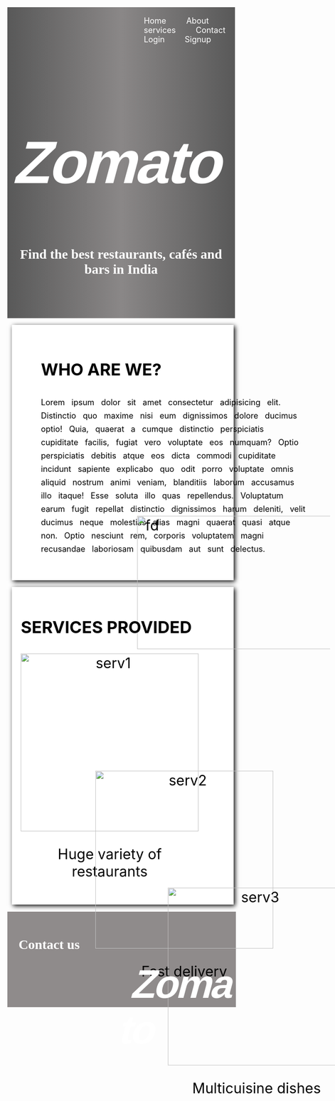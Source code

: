 
<!DOCTYPE html>
<html lang="en">

<head>
    <meta charset="UTF-8">
    <meta name="viewport" content="width=device-width, initial-scale=1.0">
    <link rel="stylesheet" href="https://cdnjs.cloudflare.com/ajax/libs/font-awesome/4.7.0/css/font-awesome.min.css">
    <link rel="stylesheet" href="landing.css">
    <style>
        .whole {
            height: 700px;
            margin-top: -1%;
            margin-left: -1%;
            margin-right: -0.5%;
            background: linear-gradient(to right, hsl(0, 0%, 0%,0.65), hsla(0, 3%, 29%, 0.65), hsl(0, 0%, 0%,0.65)), url(https://bgr.com/wp-content/uploads/2020/09/bgrpic-copy-19.jpg?quality=70&strip=all);
        }
        @media screen and (max-width: 800px) {
            .whole {
                height: 500px;
            }
        }
        .header {
            margin-left: 60%;
            padding-top: 4%;
            word-spacing: 40px;
            font-size: large;
        }
        @media screen and (max-width: 800px) {
            .header {
                margin-left: 15%;
            }
        }
        a {
            color: white;
            text-decoration: none;
        }
        a:hover {
            text-decoration: underline;
        }
        .content {
            margin-top: 13%;
            text-align: center;
            font-size: 90px;
        }
        @media screen and (max-width: 800px) {
            .content {
                font-size: 60px;
            }
        }
        h1 {
            color: white;
            font-family:'Franklin Gothic Medium', 'Arial Narrow', Arial, sans-serif;
            letter-spacing: -4px;
            transform: skew(-15deg);
        }
        h2 {
            font-size: 30px;
            color: white;
            font-family: Cambria, Cochin, Georgia, Times, 'Times New Roman', serif;
        }
        @media screen and (max-width: 800px) {
            h2 {
                font-size: 20px;
            }
        }
        .about {
            height: 550px;
            margin-top: 3%;
            margin-left: 1%;
            box-shadow: 3px 3px 10px black;
            background-color: white;
            color: black;
            padding-top: 5%;
            padding-left: 13%;
            font-size: xx-large;
        }
        @media screen and (max-width: 800px) {
            .about {
                height: 1000px;
            }
        }
        .abt {
            font-size: large;
            width: 600px;
            word-spacing: 10px;
            line-height: 30px;
        }
        @media screen and (max-width: 800px) {
            .abt {
                width:500px;
                margin-left: -1%;
            }
        }
        .im1 {
            height: 300px;
            width: 600px;
            object-fit: cover;
            margin-left: 50%;
            margin-top: -25%;
            margin-bottom: 25%;
        }
        @media screen and (max-width: 800px) {
            .im1 {
                margin-left: -9%;
                margin-top: 5%;
            }
        }
        .services {
            height: 700px;
            margin-top: 3%;
            margin-left: 1%;
            margin-bottom: 3%;
            box-shadow: 3px 3px 10px black;
            background-color: white;
            color: black;
            padding-top: 3%;
            padding-left: 4%;
            font-size: xx-large;
        }
        @media screen and (max-width: 800px) {
            .services {
                height: 1700px;
            }
        }
        .serv1 {
            margin-left: 0%;
            margin-top: 5%;
            height: 400px;
            width:400px;
            text-align: center;
        }
        @media screen and (max-width: 800px) {
            .serv1 {
                margin-left: 20%;
            }
        }
        .serv2 {
            margin-left: 35%;
            margin-top: -28.5%;
            height: 400px;
            width:400px;
            text-align: center;
        }
        @media screen and (max-width: 800px) {
            .serv2 {
                margin-left: 20%;
                margin-top: 20%;
            }
        }
        .serv3 {
            margin-left: 69%;
            margin-top: -28.5%;
            height: 400px;
            width:400px;
            text-align: center;
        }
        @media screen and (max-width: 800px) {
            .serv3 {
                margin-left: 20%;
                margin-top: 20%;
            }
        }
        .im2,.im3,.im4 {
            height: 400px;
            width:400px;
            object-fit: cover;
        }
        .footer {
            height: 200px;
            background-color: rgb(143, 139, 139);
            margin-left: -1%;
            margin-right: -1%;
            padding: 3% 0 0 5%;
        }
        .fa {
            padding: 20px;
            font-size: 30px;
            width: 30px;
            border-radius: 40px;
            text-align: center;
            text-decoration: none;
            margin: 5px 2px;
            color: white;
        }
        .fa:hover {
            text-decoration: none;
        }
        .final {
            margin-left: 50%;
            margin-top: -8%;
            font-size: 90px;
        }
    </style>
    <title>Zomato</title>
</head>

<body>
    <section class="whole">
        <div class="header">
            <a href="#">Home</a>
            <a href="#">About</a>
            <a href="#">services</a>
            <a href="#">Contact</a>
            <a href="#">Login</a>
            <a href="#">Signup</a>
        </div>
        <div class="content">
            <h1>Zomato</h1>
            <h2>Find the best restaurants, cafés and bars in India</h2>
        </div>
    </section>
    <section class="about">
        <h3>WHO ARE WE?</h3>
        <div class="abt">
            <p>Lorem ipsum dolor sit amet consectetur adipisicing elit. Distinctio quo maxime nisi eum dignissimos dolore
                ducimus optio! Quia, quaerat a cumque distinctio perspiciatis cupiditate facilis, fugiat vero voluptate eos
                numquam? Optio perspiciatis debitis atque eos dicta commodi cupiditate incidunt sapiente explicabo quo odit porro
                voluptate omnis aliquid nostrum animi veniam, blanditiis laborum accusamus illo itaque! Esse soluta illo
                quas repellendus. Voluptatum earum fugit repellat distinctio dignissimos harum deleniti, velit ducimus neque molestias alias
                magni quaerat quasi atque non. Optio nesciunt rem, corporis voluptatem magni recusandae laboriosam quibusdam
                aut sunt delectus.</p>
        </div>
        <img class="im1" src="https://usmaniarestaurant.com/wp-content/uploads/2019/05/shutterstock_710628562-min-1.jpg" alt="fd">
    </section>
    <section class="services">
        <h3>SERVICES PROVIDED</h3>
        <div class="serv1">
            <img class="im2" src="https://www.blanketmunnar.com/images/restuarent1.jpg" alt="serv1">
            <p>Huge variety of restaurants</p>
        </div>
        <div class="serv2">
            <img class="im3" src="https://airspeed.ph/wp-content/uploads/2021/01/5-Advantages-of-Door-To-Door-Delivery.jpg" alt="serv2">
            <p>Fast delivery</p>
        </div>
        <div class="serv3">
            <img class="im4" src="https://assets.vogue.in/photos/61d84b1306ef70c5a24bc033/master/w_1600%2Cc_limit/Monkey%2520Bar.jpeg" alt="serv3">
            <p>Multicuisine dishes</p>
        </div>
    </section>
    <section class="footer">
        <h2>Contact us</h2>
        <a href="#" class="fa fa-twitter"></a>
        <a href="#" class="fa fa-instagram"></a>
        <a href="#" class="fa fa-linkedin"></a>
        <a href="#" class="fa fa-facebook"></a>
        <h1 class="final"><a href="#">Zomato</a></h1>
    </section>

</body>

</html>
